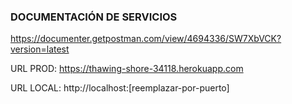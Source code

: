 ### DOCUMENTACIÓN DE SERVICIOS

https://documenter.getpostman.com/view/4694336/SW7XbVCK?version=latest

URL PROD: https://thawing-shore-34118.herokuapp.com

URL LOCAL: http://localhost:[reemplazar-por-puerto]

